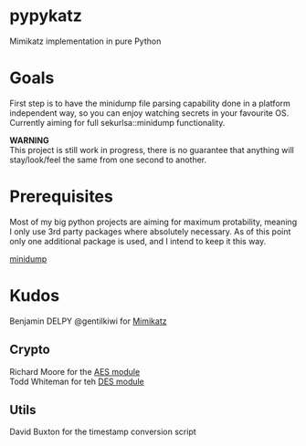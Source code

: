 # pypykatz
Mimikatz implementation in pure Python

# Goals
First step is to have the minidump file parsing capability done in a platform independent way, so you can enjoy watching secrets in your favourite OS.
Currently aiming for full sekurlsa::minidump functionality.

**WARNING**  
This project is still work in progress, there is no guarantee that anything will stay/look/feel the same from one second to another.

# Prerequisites
Most of my big python projects are aiming for maximum protability, meaning I only use 3rd party packages where absolutely necessary. 
As of this point only one additional package is used, and I intend to keep it this way.
  
[minidump](https://github.com/skelsec/minidump)

# Kudos
Benjamin DELPY @gentilkiwi for [Mimikatz](https://github.com/gentilkiwi/mimikatz)  
  
## Crypto
Richard Moore for the [AES module](https://github.com/ricmoo/pyaes/blob/master/pyaes/aes.py)  
Todd Whiteman for teh [DES module](http://twhiteman.netfirms.com/des.html)  
  
## Utils
David Buxton for the timestamp conversion script  

